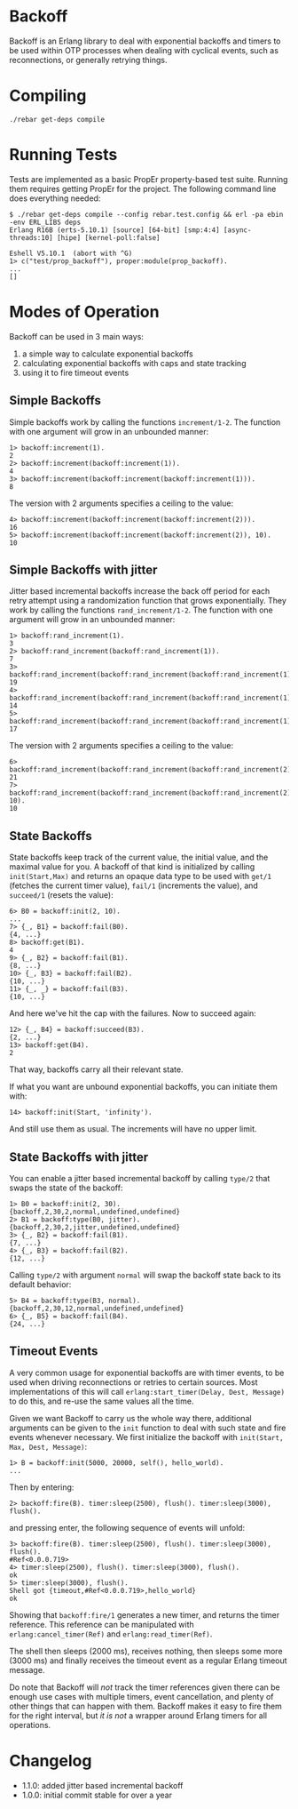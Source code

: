 # Backoff

Backoff is an Erlang library to deal with exponential backoffs and timers to
be used within OTP processes when dealing with cyclical events, such as
reconnections, or generally retrying things.

# Compiling

    ./rebar get-deps compile

# Running Tests

Tests are implemented as a basic PropEr property-based test suite. Running them
requires getting PropEr for the project. The following command line does
everything needed:

    $ ./rebar get-deps compile --config rebar.test.config && erl -pa ebin -env ERL_LIBS deps
    Erlang R16B (erts-5.10.1) [source] [64-bit] [smp:4:4] [async-threads:10] [hipe] [kernel-poll:false]
    
    Eshell V5.10.1  (abort with ^G)
    1> c("test/prop_backoff"), proper:module(prop_backoff).
    ...
    []

# Modes of Operation

Backoff can be used in 3 main ways:

1. a simple way to calculate exponential backoffs
2. calculating exponential backoffs with caps and state tracking
3. using it to fire timeout events

## Simple Backoffs

Simple backoffs work by calling the functions `increment/1-2`. The function
with one argument will grow in an unbounded manner:

    1> backoff:increment(1).
    2
    2> backoff:increment(backoff:increment(1)).
    4
    3> backoff:increment(backoff:increment(backoff:increment(1))).
    8

The version with 2 arguments specifies a ceiling to the value:

    4> backoff:increment(backoff:increment(backoff:increment(2))).
    16
    5> backoff:increment(backoff:increment(backoff:increment(2)), 10).
    10

## Simple Backoffs with jitter

Jitter based incremental backoffs increase the back off period for each retry attempt using a randomization function that grows exponentially. They work by calling the functions `rand_increment/1-2`. The function with one argument will grow in an unbounded manner:

    1> backoff:rand_increment(1).
    3
    2> backoff:rand_increment(backoff:rand_increment(1)).
    7
    3> backoff:rand_increment(backoff:rand_increment(backoff:rand_increment(1))).
    19
    4> backoff:rand_increment(backoff:rand_increment(backoff:rand_increment(1))).
    14
    5> backoff:rand_increment(backoff:rand_increment(backoff:rand_increment(1))).
    17

The version with 2 arguments specifies a ceiling to the value:

    6> backoff:rand_increment(backoff:rand_increment(backoff:rand_increment(2))).
    21
    7> backoff:rand_increment(backoff:rand_increment(backoff:rand_increment(2)), 10).
    10

## State Backoffs

State backoffs keep track of the current value, the initial value, and the
maximal value for you. A backoff of that kind is initialized by calling
`init(Start,Max)` and returns an opaque data type to be used with `get/1`
(fetches the current timer value), `fail/1` (increments the value), and
`succeed/1` (resets the value):

    6> B0 = backoff:init(2, 10).
    ...
    7> {_, B1} = backoff:fail(B0).
    {4, ...}
    8> backoff:get(B1).
    4
    9> {_, B2} = backoff:fail(B1).
    {8, ...}
    10> {_, B3} = backoff:fail(B2).
    {10, ...}
    11> {_, _} = backoff:fail(B3).
    {10, ...}

And here we've hit the cap with the failures. Now to succeed again:

    12> {_, B4} = backoff:succeed(B3).
    {2, ...}
    13> backoff:get(B4).
    2

That way, backoffs carry all their relevant state.

If what you want are unbound exponential backoffs, you can initiate them with:

    14> backoff:init(Start, 'infinity').

And still use them as usual. The increments will have no upper limit.

## State Backoffs with jitter

You can enable a jitter based incremental backoff by calling `type/2`
that swaps the state of the backoff:

    1> B0 = backoff:init(2, 30).
    {backoff,2,30,2,normal,undefined,undefined}
    2> B1 = backoff:type(B0, jitter).
    {backoff,2,30,2,jitter,undefined,undefined}
    3> {_, B2} = backoff:fail(B1).
    {7, ...}
    4> {_, B3} = backoff:fail(B2).
    {12, ...}

Calling `type/2` with argument `normal` will swap the backoff state back
to its default behavior:

    5> B4 = backoff:type(B3, normal).
    {backoff,2,30,12,normal,undefined,undefined}
    6> {_, B5} = backoff:fail(B4).
    {24, ...}

## Timeout Events

A very common usage for exponential backoffs are with timer events, to be used
when driving reconnections or retries to certain sources. Most implementations
of this will call `erlang:start_timer(Delay, Dest, Message)` to do this, and
re-use the same values all the time.

Given we want Backoff to carry us the whole way there, additional arguments can
be given to the `init` function to deal with such state and fire events
whenever necessary. We first initialize the backoff with `init(Start, Max,
Dest, Message)`:

    1> B = backoff:init(5000, 20000, self(), hello_world).
    ...

Then by entering:

    2> backoff:fire(B). timer:sleep(2500), flush(). timer:sleep(3000), flush().

and pressing enter, the following sequence of events will unfold:

    3> backoff:fire(B). timer:sleep(2500), flush(). timer:sleep(3000), flush().
    #Ref<0.0.0.719>
    4> timer:sleep(2500), flush(). timer:sleep(3000), flush().
    ok
    5> timer:sleep(3000), flush().
    Shell got {timeout,#Ref<0.0.0.719>,hello_world}
    ok

Showing that `backoff:fire/1` generates a new timer, and returns the timer
reference. This reference can be manipulated with `erlang:cancel_timer(Ref)`
and `erlang:read_timer(Ref)`.

The shell then sleeps (2000 ms), receives nothing, then sleeps some more (3000
ms) and finally receives the timeout event as a regular Erlang timeout message.

Do note that Backoff will *not* track the timer references given there can be
enough use cases with multiple timers, event cancellation, and plenty of other
things that can happen with them. Backoff makes it easy to fire them for
the right interval, but *it is not* a wrapper around Erlang timers for all
operations.

# Changelog

- 1.1.0: added jitter based incremental backoff
- 1.0.0: initial commit stable for over a year
